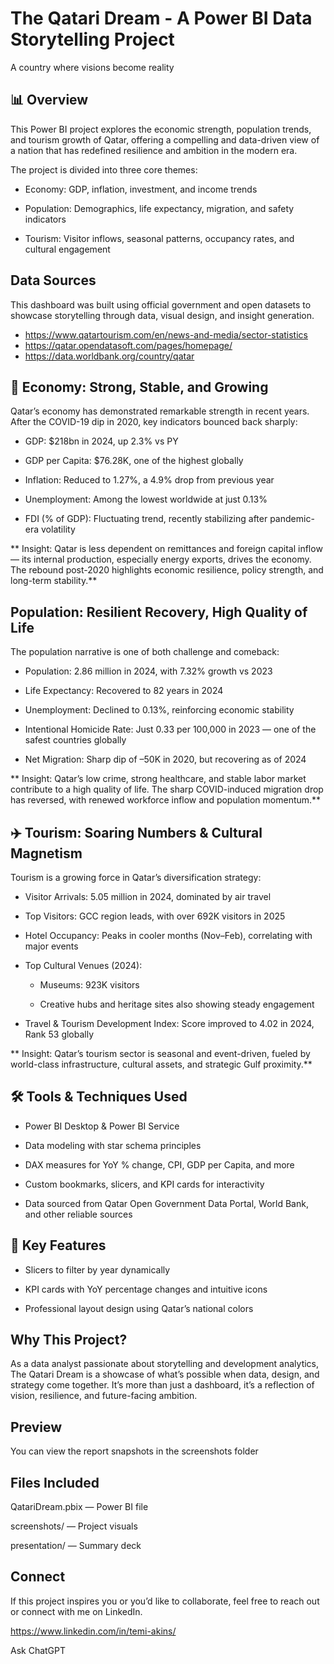 # The Qatari Dream - A Power BI Data Storytelling Project

A country where visions become reality

## 📊 Overview

This Power BI project explores the economic strength, population trends, and tourism growth of Qatar, 
offering a compelling and data-driven view of a nation that has redefined resilience and ambition in the modern era.

The project is divided into three core themes:

- Economy: GDP, inflation, investment, and income trends

- Population: Demographics, life expectancy, migration, and safety indicators

- Tourism: Visitor inflows, seasonal patterns, occupancy rates, and cultural engagement

## Data Sources
This dashboard was built using official government and open datasets to showcase storytelling through data, 
visual design, and insight generation.

- https://www.qatartourism.com/en/news-and-media/sector-statistics
- https://qatar.opendatasoft.com/pages/homepage/
- https://data.worldbank.org/country/qatar

## 💼 Economy: Strong, Stable, and Growing

Qatar’s economy has demonstrated remarkable strength in recent years. After the COVID-19 dip in 2020, key indicators bounced back sharply:

- GDP: $218bn in 2024, up 2.3% vs PY

- GDP per Capita: $76.28K, one of the highest globally

- Inflation: Reduced to 1.27%, a 4.9% drop from previous year

- Unemployment: Among the lowest worldwide at just 0.13%

- FDI (% of GDP): Fluctuating trend, recently stabilizing after pandemic-era volatility

** Insight: Qatar is less dependent on remittances and foreign capital inflow — its internal production, especially energy exports, drives the economy.
   The rebound post-2020 highlights economic resilience, policy strength, and long-term stability.**

## Population: Resilient Recovery, High Quality of Life

The population narrative is one of both challenge and comeback:

- Population: 2.86 million in 2024, with 7.32% growth vs 2023

- Life Expectancy: Recovered to 82 years in 2024

- Unemployment: Declined to 0.13%, reinforcing economic stability

- Intentional Homicide Rate: Just 0.33 per 100,000 in 2023 — one of the safest countries globally

- Net Migration: Sharp dip of –50K in 2020, but recovering as of 2024

** Insight: Qatar’s low crime, strong healthcare, and stable labor market contribute to a high quality of life. 
The sharp COVID-induced migration drop has reversed, with renewed workforce inflow and population momentum.**

## ✈️ Tourism: Soaring Numbers & Cultural Magnetism

Tourism is a growing force in Qatar’s diversification strategy:

- Visitor Arrivals: 5.05 million in 2024, dominated by air travel

- Top Visitors: GCC region leads, with over 692K visitors in 2025

- Hotel Occupancy: Peaks in cooler months (Nov–Feb), correlating with major events

- Top Cultural Venues (2024):

    - Museums: 923K visitors

    - Creative hubs and heritage sites also showing steady engagement

- Travel & Tourism Development Index: Score improved to 4.02 in 2024, Rank 53 globally

** Insight: Qatar’s tourism sector is seasonal and event-driven, fueled by world-class infrastructure, cultural assets, and strategic Gulf proximity.**

## 🛠️ Tools & Techniques Used

- Power BI Desktop & Power BI Service

- Data modeling with star schema principles

- DAX measures for YoY % change, CPI, GDP per Capita, and more

- Custom bookmarks, slicers, and KPI cards for interactivity

- Data sourced from Qatar Open Government Data Portal, World Bank, and other reliable sources

## 📌 Key Features

- Slicers to filter by year dynamically

- KPI cards with YoY percentage changes and intuitive icons

- Professional layout design using Qatar’s national colors

## Why This Project?

As a data analyst passionate about storytelling and development analytics, The Qatari Dream is a showcase of what’s possible when data, design, and strategy come together.
It’s more than just a dashboard, it’s a reflection of vision, resilience, and future-facing ambition.

## Preview

You can view the report snapshots in the screenshots folder

## Files Included

QatariDream.pbix — Power BI file

screenshots/ — Project visuals

presentation/ — Summary deck 

## Connect

If this project inspires you or you’d like to collaborate, feel free to reach out or connect with me on LinkedIn.

https://www.linkedin.com/in/temi-akins/











Ask ChatGPT

